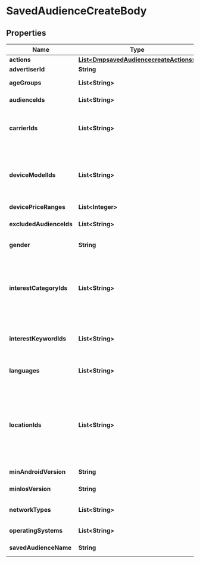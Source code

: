 # SavedAudienceCreateBody

## Properties
Name | Type | Description | Notes
------------ | ------------- | ------------- | -------------
**actions** | [**List&lt;DmpsavedAudiencecreateActions&gt;**](DmpsavedAudiencecreateActions.md) | A list of action category objects. |  [optional]
**advertiserId** | **String** | Advertiser ID. |[required]  
**ageGroups** | **List&lt;String&gt;** | Age groups you want to target. For enum values, see Enumeration - Targeting Age Group. |  [optional]
**audienceIds** | **List&lt;String&gt;** | List of audience IDs. You can get audience IDs via the /dmp/custom_audience/list/ endpoint. |  [optional]
**carrierIds** | **List&lt;String&gt;** | Carriers that you want to target. Use /tool/carrier/ endpoint to get a list of carriers. A carrier is valid only when the in_use field for the carrier is true. The carriers must be consistent with the location(s) that you want to target. |  [optional]
**deviceModelIds** | **List&lt;String&gt;** | IDs of the device models that you want to target. Use /tool/device_model/ to get the complete list of device model IDs and their statuses, and only active devices (is_active &#x3D; true in the response of /tool/device_model/) can be used to create ads. Note: Device model (device_model_ids) and device price (device_price_ranges) cannot be set at the same time. |  [optional]
**devicePriceRanges** | **List&lt;Integer&gt;** |  |  [optional]
**excludedAudienceIds** | **List&lt;String&gt;** | List of audience IDs to be excluded. You can get audience IDs via the /dmp/custom_audience/list/ endpoint. |  [optional]
**gender** | **String** | Gender that you want to target. Enum values: GENDER_FEMALE,GENDER_MALE,GENDER_UNLIMITED |  [optional]
**interestCategoryIds** | **List&lt;String&gt;** | Interest classification. You can use /tool/target_recommend_tags/ to get a list of recommended interest categories based on your targeting regions and your industries, or use /tool/interest_category/ endpoint to get the complete list of interest categories. If the interest is specified, users who do not meet the interest target will be excluded during delivery. Do not specify if you wish to target everyone. |  [optional]
**interestKeywordIds** | **List&lt;String&gt;** | IDs of interest keywords that you want to use to target audience. You can use /tool/interest_keyword/recommend/ to get recommended interest keywords. |  [optional]
**languages** | **List&lt;String&gt;** | Codes of the languages that you want to target. You can get language codes via /tool/language/, and if you don&#x27;t want to limit the languages you target, assign an empty value to this field or do not pass in this field. |  [optional]
**locationIds** | **List&lt;String&gt;** | IDs of the locations that you want to target. To get the available locations and corresponding IDs, use the /tool/region/ or /tool/targeting/search/ endpoint. Note: Overlapping targeted locations are not supported. For instance, you cannot target the U.S. and the state of California at the same time. DMA-level and city-level (or lower) targeting is only available in certain countries, and the access is managed by allowlist. If you would like to access it, please contact your TikTok representative for allowlisting. |[required]  
**minAndroidVersion** | **String** | Minimum device Android version. For enum values, see Enumeration - Minimum Android Version. |  [optional]
**minIosVersion** | **String** | Minimum iOS version. For enum values, see Enumeration - Minimum iOS Version. |  [optional]
**networkTypes** | **List&lt;String&gt;** | Device connection types that you want to target. Default: unlimited. For enum values, see Enumeration - Connection Type. |  [optional]
**operatingSystems** | **List&lt;String&gt;** | Device operating systems that you want to target. Enum values: ANDROID, IOS. Only one value is allowed. |  [optional]
**savedAudienceName** | **String** | Saved Audience name. Character limit is 512 and cannot contain emoji. |[required]  

